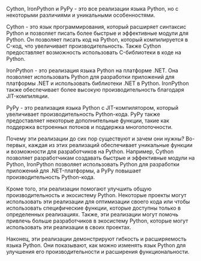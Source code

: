 Cython, IronPython и PyPy - это все реализации языка Python, но с некоторыми различиями и уникальными особенностями.

Cython - это язык программирования, который расширяет синтаксис Python и позволяет писать более быстрые и эффективные
модули для Python. Он позволяет писать код на Python, который компилируется в C-код, что увеличивает производительность.
Также Cython предоставляет возможность использовать C-библиотеки в коде на Python.

IronPython - это реализация языка Python на платформе .NET. Она позволяет использовать Python для разработки приложений
для платформы .NET и использовать библиотеки .NET в Python. IronPython также обеспечивает более высокую
производительность благодаря JIT-компиляции.

PyPy - это реализация языка Python с JIT-компилятором, который увеличивает производительность Python-кода. PyPy также
предоставляет некоторые дополнительные функции, такие как поддержка встроенных потоков и поддержка многопоточности.

Почему эти реализации до сих пор существуют и зачем они нужны? Во-первых, каждая из этих реализаций обеспечивает
уникальные функции и возможности для разработчиков на Python. Например, Cython позволяет разработчикам создавать быстрые
и эффективные модули на Python, IronPython позволяет использовать Python для разработки приложений для .NET-платформы, а
PyPy повышает производительность Python-кода.

Кроме того, эти реализации помогают улучшить общую производительность и экосистему Python. Некоторые проекты могут
использовать эти реализации для оптимизации своего кода или чтобы использовать специфические функции, которые доступны
только в определенных реализациях. Также, эти реализации могут помочь привлечь больше разработчиков в экосистему Python,
которые могут использовать эти реализации в своих проектах.

Наконец, эти реализации демонстрируют гибкость и расширяемость языка Python. Они показывают, как можно изменять язык
Python для улучшения его производительности и расширения функциональности.